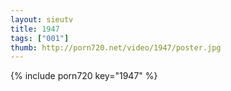 ```yaml
--- 
layout: sieutv
title: 1947
tags: ["001"]
thumb: http://porn720.net/video/1947/poster.jpg
---
```

{% include porn720 key="1947" %} 
